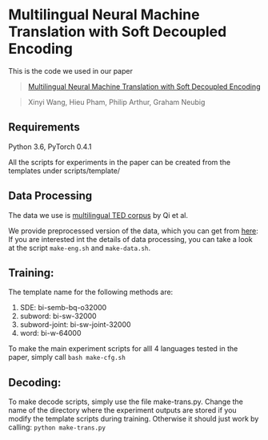 # Multilingual Neural Machine Translation with Soft Decoupled Encoding
This is the code we used in our paper
>[Multilingual Neural Machine Translation with Soft Decoupled Encoding](https://arxiv.org/pdf/1902.03499.pdf)

>Xinyi Wang, Hieu Pham, Philip Arthur, Graham Neubig


## Requirements

Python 3.6, PyTorch 0.4.1


All the scripts for experiments in the paper can be created from the templates under scripts/template/

## Data Processing

The data we use is [multilingual TED corpus](https://github.com/neulab/word-embeddings-for-nmt) by Qi et al.

We provide preprocessed version of the data, which you can get from [here](https://drive.google.com/drive/folders/1ozvk-sEXBuXeFGMwqys5yYXFkO3dbub9?usp=sharing):
If you are interested int the details of data processing, you can take a look at the script ``make-eng.sh`` and  ``make-data.sh``.

## Training:
The template name for the following methods are:
  1. SDE: bi-semb-bq-o32000
  2. subword: bi-sw-32000
  2. subword-joint: bi-sw-joint-32000
  3. word: bi-w-64000

To make the main experiment scripts for alll 4 languages tested in the paper, simply call
``bash make-cfg.sh``

## Decoding:
To make decode scripts, simply use the file make-trans.py. Change the name of the directory where the experiment outputs are stored if you modify the template scripts during training. Otherwise it should just work by calling:
``python make-trans.py``

